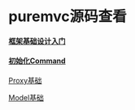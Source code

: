 # puremvc源码查看



#### [框架基础设计入门](https://github.com/sanzhixiong1986/puremvcCode/blob/main/README1.md)

#### [初始化Command](https://github.com/sanzhixiong1986/puremvcCode/blob/main/README2.md)

[Proxy基础](https://github.com/sanzhixiong1986/puremvcCode/blob/main/README3.md)

[Model基础](https://github.com/sanzhixiong1986/puremvcCode/blob/main/README4.md)

